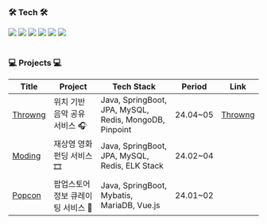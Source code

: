 <div>
  
  ### 🛠 Tech 🛠
 
  <img src="https://img.shields.io/badge/-JAVA-007396?style=flat-square&logo=java&logoColor=white"> 
  <img src="https://img.shields.io/badge/-Spring Boot-6DB33F?style=flat-square&logo=SpringBoot&logoColor=white"/>
  <img src="https://img.shields.io/badge/MySQL-4479A1?style=flat-square&logo=MySQL&logoColor=white"/> 
  <img src="https://img.shields.io/badge/Ubuntu-E95420?style=flat-square&logo=Ubuntu&logoColor=white"/> 
  <img src="https://img.shields.io/badge/Jira-0052CC?style=flat-square&logo=Jira&logoColor=white"/> 
  <img src="https://img.shields.io/badge/Git-F05032?style=flat-square&logo=Git&logoColor=white"/> 
</div>

<br>

<div>

### 💻 Projects 💻
| Title | Project | Tech Stack | Period | Link
| --- | --- | --- | ----- | --- | 
| [Throwng](https://github.com/sye0ni/Throwng) | 위치 기반 음악 공유 서비스 🎧| Java, SpringBoot, JPA, MySQL, Redis, MongoDB, Pinpoint | 24.04~05 | [Throwng](https://www.throwng.store) |
| [Moding]() | 재상영 영화 펀딩 서비스 🎞| Java, SpringBoot, JPA, MySQL, Redis, ELK Stack | 24.02~04 |
| [Popcon](https://github.com/sye0ni/Popcon) | 팝업스토어 정보 큐레이팅 서비스 🎁| Java, SpringBoot, Mybatis, MariaDB, Vue.js | 24.01~02 |

</div>
